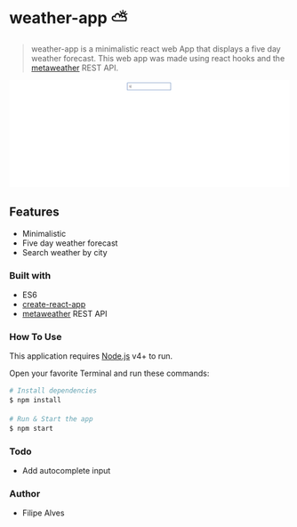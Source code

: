 # weather-app :partly_sunny:

> weather-app is a minimalistic react web App that displays a five day weather forecast. 
This web app was made using react hooks and the [metaweather](https://www.metaweather.com "MetaWeather Homepage") REST API.

![](demo.gif)

## Features
- Minimalistic
- Five day weather forecast
- Search weather by city

### Built with
- ES6
- [create-react-app](https://github.com/facebook/create-react-app "create-react-app github page")
- [metaweather](https://www.metaweather.com "MetaWeather Homepage") REST API

### How To Use

This application requires [Node.js](https://nodejs.org/en/download/) v4+ to run.

Open your favorite Terminal and run these commands:
```bash
# Install dependencies
$ npm install

# Run & Start the app
$ npm start
```

### Todo
 - Add autocomplete input

### Author
- Filipe Alves
